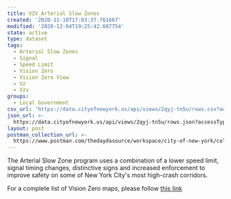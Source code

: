 ```yaml
---
title: VZV_Arterial Slow Zones
created: '2020-11-10T17:03:37.761667'
modified: '2020-12-04T19:25:42.607754'
state: active
type: dataset
tags:
  - Arterial Slow Zones
  - Signal
  - Speed Limit
  - Vision Zero
  - Vision Zero View
  - Vz
  - Vzv
groups:
  - Local Government
csv_url: 'https://data.cityofnewyork.us/api/views/2qyj-tn5u/rows.csv?accessType=DOWNLOAD'
json_url: >-
  https://data.cityofnewyork.us/api/views/2qyj-tn5u/rows.json?accessType=DOWNLOAD
layout: post
postman_collection_url: >-
  https://www.postman.com/thedaydasource/workspace/city-of-new-york/collection/15909983-0f250404-337d-4611-af99-800baa3c6541
---
```

The Arterial Slow Zone program uses a combination of a lower speed limit, signal timing changes, distinctive signs and increased enforcement to improve safety on some of New York City's most high-crash corridors.

For a complete list of Vision Zero maps, please follow <a href="https://data.cityofnewyork.us/browse?q=vzv&sortBy=last_modified&utf8=%E2%9C%93">this link</a>
